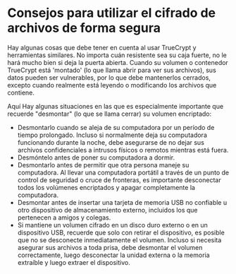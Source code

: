 [Title]: # (Consejos para emplear el cifrado de archivos de forma segura)
[Order]: # (1)

# Consejos para utilizar el cifrado de archivos de forma segura

Hay algunas cosas que debe tener en cuenta al usar TrueCrypt y herramientas similares. No importa cuán resistente sea su caja fuerte, no le hará mucho bien si deja la puerta abierta. Cuando su volumen o contenedor TrueCrypt está 'montado' (lo que llama abrir para ver sus archivos), sus datos pueden ser vulnerables, por lo que debe mantenerlos cerrados, excepto cuando realmente está leyendo o modificando los archivos que contiene.

Aquí Hay algunas situaciones en las que es especialmente importante que recuerde "desmontar" (lo que se llama cerrar) su volumen encriptado: 

 * Desmontarlo cuando se aleja de su computadora por un período de tiempo prolongado. Incluso si normalmente deja su computadora funcionando durante la noche, debe asegurarse de no dejar sus archivos confidenciales a intrusos físicos o remotos mientras está fuera. 
 * Desmóntelo antes de poner su computadora a dormir. 
 * Desmontarlo antes de permitir que otra persona maneje su computadora. Al llevar una computadora portátil a través de un punto de control de seguridad o cruce de fronteras, es importante desconectar todos los volúmenes encriptados y apagar completamente la computadora. 
 * Desmontar antes de insertar una tarjeta de memoria USB no confiable u otro dispositivo de almacenamiento externo, incluidos los que pertenecen a amigos y colegas.
 * Si mantiene un volumen cifrado en un disco duro externo o en un dispositivo USB, recuerde que solo con retirar el dispositivo, es posible que no se desconecte inmediatamente el volumen. Incluso si necesita asegurar sus archivos a toda prisa, debe desmontar el volumen correctamente, luego desconectar la unidad externa o la memoria extraíble y luego extraer el dispositivo.